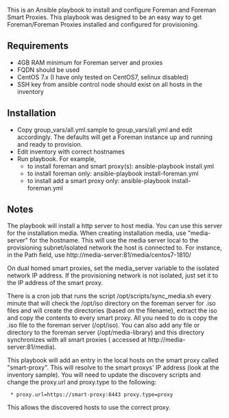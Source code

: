 This is an Ansible playbook to install and configure Foreman and Foreman Smart Proxies. This playbook was designed to be an easy way to get Foreman/Foreman Proxies installed and configured for provisioning.

## Requirements
- 4GB RAM minimum for Foreman server and proxies
- FQDN should be used
- CentOS 7.x (I have only tested on CentOS7, selinux disabled)
- SSH key from ansible control node should exist on all hosts in the inventory

## Installation

- Copy group_vars/all.yml.sample to group_vars/all.yml and edit accordingly. The defaults will get a Foreman instance up and running and ready to provision.
- Edit inventory with correct hostnames
- Run playbook. For example, 
    * to install foreman and smart proxy(s): ansible-playbook install.yml
    * to install foreman only: ansible-playbook install-foreman.yml
    * to install add a smart proxy only: ansible-playbook install-foreman.yml

## Notes
The playbook will install a http server to host media. You can use this server for the installation media. When creating installation media, use "media-server" for the hostname. This will use the media server local to the provisioning subnet/isolated network the host is connected to. For instance, in the Path field, use http://media-server:81/media/centos7-1810/

On dual homed smart proxies, set the media_server variable to the isolated network IP address. If the provisioning network is not isolated, just set it to the IP address of the smart proxy.

There is a cron job that runs the script /opt/scripts/sync_media.sh every minute that will check the /opt/iso directory on the foreman server for .iso files and will create the directories (based on the filename), extract the iso and  copy the contents to every smart proxy. All you need to do is copy the .iso file to the foreman server (/opt/iso). You can also add any file or directory to the foreman server (/opt/media-library) and this directory synchronizes with all smart proxies ( accessed at http://media-server:81/media).

This playbook will add an entry in the local hosts on the smart proxy called "smart-proxy". This will resolve to the smart proxys' IP address (look at the inventory sample). You will need to update the discovery scripts and change the proxy.url and proxy.type to the following:

     * proxy.url=https://smart-proxy:8443 proxy.type=proxy

This allows the discovered hosts to use the correct proxy.
